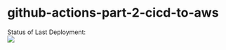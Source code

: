 # github-actions-part-2-cicd-to-aws
Status of Last Deployment:<br>
<img src="https://github.com/PavelBarsov/github-actions-part-2-cicd-to-aws/workflows/MyGitHubActionBasics/badge.svg&branch=master"><br>



